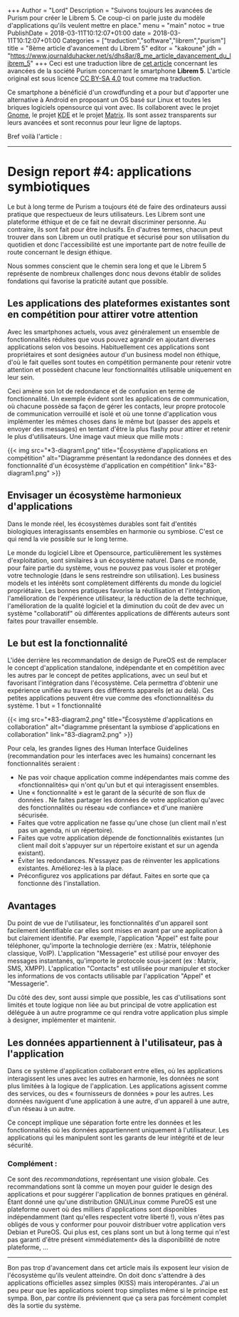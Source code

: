 +++
Author = "Lord"
Description = "Suivons toujours les avancées de Purism pour créer le Librem 5. Ce coup-ci on parle juste du modèle d'applications qu'ils veulent mettre en place."
menu = "main"
notoc = true
PublishDate = 2018-03-11T10:12:07+01:00
date = 2018-03-11T10:12:07+01:00
Categories = ["traduction","software","librem","purism"]
title = "8ème article d'avancement du Librem 5"
editor = "kakoune"
jdh = "https://www.journalduhacker.net/s/dhs8ar/8_me_article_davancement_du_librem_5"
+++
Ceci est une traduction libre de [cet article](https://puri.sm/posts/librem5-progress-report-5/) concernant les avancées de la société Purism concernant le smartphone **Librem 5**.
L'article original est sous licence [CC BY-SA 4.0](https://creativecommons.org/licenses/by-sa/4.0/) tout comme ma traduction.


Ce smartphone a bénéficié d'un crowdfunding et a pour but d'apporter une alternative à Android en proposant un OS basé sur Linux et toutes les briques logiciels opensource qui vont avec.
Ils collaborent avec le projet [Gnome](https://www.gnome.org), le projet [KDE](https://www.kde.org) et le projet [Matrix](https://matrix.org).
Ils sont assez transparents sur leurs avancées et sont reconnus pour leur ligne de laptops.

Bref voilà l'article :

<hr>

# Design report #4: applications symbiotiques
Le but à long terme de Purism a toujours été de faire des ordinateurs aussi pratique que respectueux de leurs utilisateurs.
Les Librem sont une plateforme éthique et de ce fait ne devrait discriminer personne.
Au contraire, ils sont fait pour être inclusifs.
En d'autres termes, chacun peut trouver dans son Librem un outil pratique et sécurisé pour son utilisation du quotidien et donc l'accessibilité est une importante part de notre feuille de route concernant le design éthique.

Nous sommes conscient que le chemin sera long et que le Librem 5 représente de nombreux challenges donc nous devons établir de solides fondations qui favorise la praticité autant que possible.

## Les applications des plateformes existantes sont en compétition pour attirer votre attention
Avec les smartphones actuels, vous avez généralement un ensemble de fonctionnalités réduites que vous pouvez agrandir en ajoutant diverses applications selon vos besoins.
Habituellement ces applications sont propriétaires et sont designées autour d'un business model non éthique, d'où le fait quelles sont toutes en compétition permanente pour retenir votre attention et possèdent chacune leur fonctionnalités utilisable uniquement en leur sein.

Ceci amène son lot de redondance et de confusion en terme de fonctionnalité.
Un exemple évident sont les applications de communication, où chacune possède sa façon de gérer les contacts, leur propre protocole de communication verrouillé et isolé et où une tonne d'application vous implémenter les mêmes choses dans le même but (passer des appels et envoyer des messages) en tentant d'être la plus flashy pour attirer et retenir le plus d'utilisateurs.
Une image vaut mieux que mille mots :

{{< img src="*3-diagram1.png" title="Écosystème d'applications en compétition" alt="Diagramme présentant la redondance des données et des fonctionnalité d'un écosystème d'application en compétition" link="83-diagram1.png" >}}

## Envisager un écosystème harmonieux d'applications
Dans le monde réel, les écosystèmes durables sont fait d'entités biologiques interagissants ensembles en harmonie ou symbiose.
C'est ce qui rend la vie possible sur le long terme.

Le monde du logiciel Libre et Opensource, particulièrement les systèmes d'exploitation, sont similaires à un écosystème naturel.
Dans ce monde, pour faire partie du système, vous ne pouvez pas vous isoler et protéger votre technologie (dans le sens restreindre son utilisation).
Les business models et les intérêts sont complètement différents du monde du logiciel propriétaire.
Les bonnes pratiques favorise la réutilisation et l'intégration, l'amélioration de l'expérience utilisateur, la réduction de la dette technique, l'amélioration de la qualité logiciel et la diminution du coût de dev avec un système "collaboratif" où différentes applications de différents auteurs sont faites pour travailler ensemble.

## Le but est la fonctionnalité
L'idée derrière les recommandation de design de PureOS est de remplacer le concept d'application standalone, indépendante et en compétition avec les autres par le concept de petites applications, avec un seul but et favorisant l'intégration dans l'écosystème.
Cela permettra d'obtenir une expérience unifiée au travers des différents appareils (et au delà).
Ces petites applications peuvent être vue comme des «fonctionnalités» du système.
1 but = 1 fonctionnalité

{{< img src="*83-diagram2.png" title="Écosystème d'applications en collaboration" alt="diagramme présentant la symbiose d'applications en collaboration" link="83-diagram2.png" >}}

Pour cela, les grandes lignes des Human Interface Guidelines (recommandation pour les interfaces avec les humains) concernant les fonctionnalités seraient :

  - Ne pas voir chaque application comme indépendantes mais comme des «fonctionnalités» qui n'ont qu'un but et qui interagissent ensembles.
  - Une « fonctionnalité » est le garant de la sécurité de son flux de données . Ne faites partager les données de votre application qu'avec des fonctionnalités ou réseau «de confiance» et d'une manière sécurisée.
  - Faites que votre application ne fasse qu'une chose (un client mail n'est pas un agenda, ni un répertoire).
  - Faites que votre application dépende de fonctionnalités existantes (un client mail doit s'appuyer sur un répertoire existant et sur un agenda existant).
  - Éviter les redondances. N'essayez pas de réinventer les applications existantes. Améliorez-les à la place.
  - Préconfigurez vos applications par défaut. Faites en sorte que ça fonctionne dès l'installation.

## Avantages
Du point de vue de l'utilisateur, les fonctionnalités d'un appareil sont facilement identifiable car elles sont mises en avant par une application à but clairement identifié.
Par exemple, l'application "Appel" est faite pour téléphoner, qu'importe la technologie derrière (ex : Matrix, téléphonie classique, VoIP).
L'application "Messagerie" est utilisé pour envoyer des messages instantanés, qu'importe le protocole sous-jacent (ex : Matrix, SMS, XMPP).
L'application "Contacts" est utilisée pour manipuler et stocker les informations de vos contacts utilisable par l'application "Appel" et "Messagerie".

Du côté des dev, sont aussi simple que possible, les cas d'utilisations sont limités et toute logique non liée au but principal de votre application est déléguée à un autre programme ce qui rendra votre application plus simple à designer, implémenter et maintenir.

## Les données appartiennent à l'utilisateur, pas à l'application
Dans ce système d'application collaborant entre elles, où les applications interagissent les unes avec les autres en harmonie, les données ne sont plus limitées à la logique de l'application.
Les applications agissent comme des services, ou des « fournisseurs de données » pour les autres.
Les données naviguent d'une application à une autre, d'un appareil à une autre, d'un réseau à un autre.

Ce concept implique une séparation forte entre les données et les fonctionnalités où les données appartiennent uniquement à l'utilisateur.
Les applications qui les manipulent sont les garants de leur intégrité et de leur sécurité.

### Complément :
Ce sont des *recommandations*, représentant une vision globale.
Ces recommandations sont là comme un moyen pour guider le design des applications et pour suggérer l'application de bonnes pratiques en général.
Étant donné une qu'une distribution GNU/Linux comme PureOS est une plateforme ouvert où des milliers d'applications sont disponibles indépendamment (tant qu'elles respectent votre liberté !), vous n'êtes pas obligés de vous y conformer pour pouvoir distribuer votre application vers Debian et PureOS.
Qui plus est, ces plans sont un but à long terme qui n'est pas garanti d'être présent «immédiatement» dès la disponibilité de notre plateforme, …

---------------
Bon pas trop d'avancement dans cet article mais ils exposent leur vision de l'écosystème qu'ils veulent atteindre.
On doit donc s'attendre à des applications officielles assez simples (KISS) mais interopérantes.
J'ai un peu peur que les applications soient trop simplistes même si le principe est sympa.
Bon, par contre ils préviennent que ça sera pas forcément complet dès la sortie du système.
